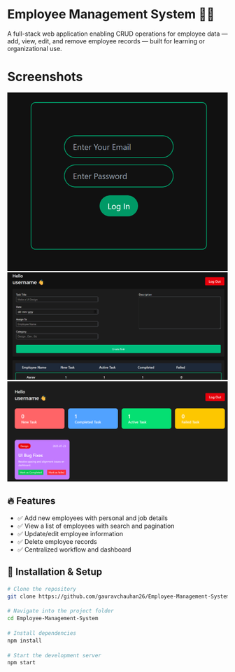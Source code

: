 # Employee Management System 🧑‍💼

A full-stack web application enabling CRUD operations for employee data — add, view, edit, and remove employee records — built for learning or organizational use.

# Screenshots
![Login Page:-](./public/Login.png)
![Admin Page:-](./public/Admin.png)
![Employee Page:-](./public/Employee.png)


## 🔥 Features

- ✅ Add new employees with personal and job details  
- ✅ View a list of employees with search and pagination  
- ✅ Update/edit employee information  
- ✅ Delete employee records  
- ✅ Centralized workflow and dashboard  

## 🚀 Installation & Setup

```bash
# Clone the repository
git clone https://github.com/gauravchauhan26/Employee-Management-System.git

# Navigate into the project folder
cd Employee-Management-System

# Install dependencies
npm install

# Start the development server
npm start
